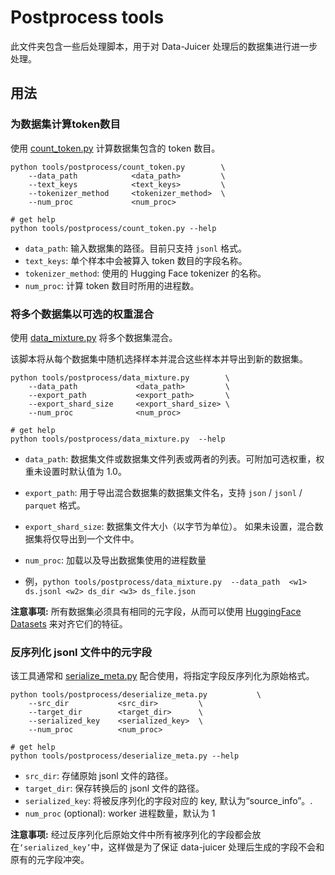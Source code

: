 # Postprocess tools

此文件夹包含一些后处理脚本，用于对 Data-Juicer 处理后的数据集进行进一步处理。

## 用法

### 为数据集计算token数目

使用 [count_token.py](count_token.py) 计算数据集包含的 token 数目。

```shell
python tools/postprocess/count_token.py        \
    --data_path            <data_path>         \
    --text_keys            <text_keys>         \
    --tokenizer_method     <tokenizer_method>  \
    --num_proc             <num_proc>
    
# get help
python tools/postprocess/count_token.py --help
```

- `data_path`: 输入数据集的路径。目前只支持 `jsonl` 格式。
- `text_keys`: 单个样本中会被算入 token 数目的字段名称。
- `tokenizer_method`: 使用的 Hugging Face tokenizer 的名称。
- `num_proc`: 计算 token 数目时所用的进程数。

### 将多个数据集以可选的权重混合

使用 [data_mixture.py](data_mixture.py) 将多个数据集混合。

该脚本将从每个数据集中随机选择样本并混合这些样本并导出到新的数据集。

```shell
python tools/postprocess/data_mixture.py        \
    --data_path             <data_path>         \
    --export_path           <export_path>       \
    --export_shard_size     <export_shard_size> \
    --num_proc              <num_proc>

# get help
python tools/postprocess/data_mixture.py  --help
```

- `data_path`: 数据集文件或数据集文件列表或两者的列表。可附加可选权重，权重未设置时默认值为 1.0。
- `export_path`: 用于导出混合数据集的数据集文件名，支持 `json` / `jsonl` / `parquet` 格式。
- `export_shard_size`: 数据集文件大小（以字节为单位）。 如果未设置，混合数据集将仅导出到一个文件中。
- `num_proc`:  加载以及导出数据集使用的进程数量

- 例，`python tools/postprocess/data_mixture.py  --data_path  <w1> ds.jsonl <w2> ds_dir <w3> ds_file.json`

**注意事项:** 所有数据集必须具有相同的元字段，从而可以使用 [HuggingFace Datasets](https://huggingface.co/docs/datasets/index) 来对齐它们的特征。

### 反序列化 jsonl 文件中的元字段

该工具通常和 [serialize_meta.py](../preprocess/serialize_meta.py) 配合使用，将指定字段反序列化为原始格式。

```shell
python tools/postprocess/deserialize_meta.py           \
    --src_dir           <src_dir>         \
    --target_dir        <target_dir>      \
    --serialized_key    <serialized_key>  \
    --num_proc          <num_proc>

# get help
python tools/postprocess/deserialize_meta.py --help
```
- `src_dir`: 存储原始 jsonl 文件的路径。
- `target_dir`: 保存转换后的 jsonl 文件的路径。
- `serialized_key`: 将被反序列化的字段对应的 key, 默认为“source_info”。.
- `num_proc` (optional): worker 进程数量，默认为 1

**注意事项:** 经过反序列化后原始文件中所有被序列化的字段都会放在`‘serialized_key’`中，这样做是为了保证 data-juicer 处理后生成的字段不会和原有的元字段冲突。